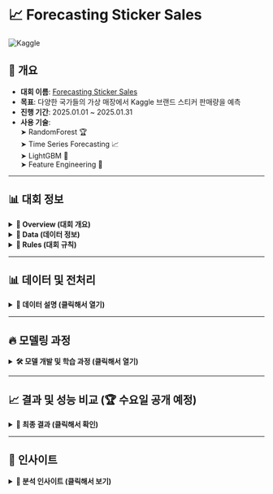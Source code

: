 # 📈 Forecasting Sticker Sales

![Kaggle](https://img.shields.io/badge/Kaggle-Competition-blue?style=flat&logo=kaggle)

## 📌 개요
- **대회 이름**: [Forecasting Sticker Sales](https://www.kaggle.com/competitions/playground-series-s5e1/overview)  
- **목표**: 다양한 국가들의 가상 매장에서 Kaggle 브랜드 스티커 판매량을 예측  
- **진행 기간**: 2025.01.01 ~ 2025.01.31  
- **사용 기술**:  
  ➤ RandomForest 🏆  <br>
  ➤ Time Series Forecasting 📈  <br>
  ➤ LightGBM 🌟  <br>
  ➤ Feature Engineering 🔧  

---

## 📊 대회 정보
<details>
  <summary><b>📌 Overview (대회 개요)</b></summary>

  - **목적**: 머신러닝을 활용하여 시계열 데이터 기반으로 스티커 판매량 예측  
  - **평가 방식**: `MAPE (Mean Absolute Percentage Error)`
  - **제출 형식**: 날짜별로 각 제품의 예상 판매량 제출  

  🔗 **[대회 페이지 바로가기](https://www.kaggle.com/competitions/playground-series-s5e1/overview)**
</details>

<details>
  <summary><b>📂 Data (데이터 정보)</b></summary>

  - **데이터 개요**  
  이 데이터 세트는 가상의 Kaggle 브랜드 스티커 판매 기록을 포함하고 있으며, 주말 및 휴일 효과, 계절성 등 실제 데이터에서 볼 수 있는 다양한 패턴을 반영합니다.  

  - **파일 설명**  
    - `train.csv`: 날짜-국가-매장-품목 조합에 대한 판매 데이터를 포함하는 학습 데이터셋  
    - `test.csv`: 예측해야 하는 테스트 데이터셋 (각 날짜-국가-매장-아이템 조합에 대한 판매량 예측)  
    - `sample_submission.csv`: 올바른 제출 형식의 샘플 파일
  - **주요 컬럼**:
    - `date`: 날짜  
    - `country`: 국가  
    - `store`: 매장 ID  
    - `product`: 제품 ID  
    - `sales`: 판매량 (타겟 변수)  

  🔗 **[데이터 페이지 바로가기](https://www.kaggle.com/competitions/playground-series-s5e1/data)**
</details>

<details>
  <summary><b>📜 Rules (대회 규칙)</b></summary>

  - **허용된 기술**: 어떤 모델이든 사용 가능 (딥러닝, 머신러닝 등)  
  - **외부 데이터**: 사용 금지  
  - **제출 제한**: 하루 최대 5회 제출 가능  
  - **최종 평가 기준**: 공개 리더보드(50%) + 비공개 리더보드(50%)  

  🔗 **[규칙 페이지 바로가기](https://www.kaggle.com/competitions/playground-series-s5e1/rules)**
</details>

---

## 📊 데이터 및 전처리
<details>
  <summary><b>📂 데이터 설명 (클릭해서 열기)</b></summary>

  - **주말 효과**: 주중보다 주말에 판매량이 증가하는 패턴이 존재  
  - **휴일 효과**: 특정 국가별 공휴일에는 판매량이 급증 또는 급감  
  - **계절성 패턴**: 연말연시, 명절 등 특정 기간에 판매량 증가  
  - **요일별 판매 경향**: 주초(월요일)보다 주말(금~일) 판매량이 높음  
  - **매장별 특성 차이**: 동일한 국가에서도 매장별로 판매량 차이가 있음  
  - **제품별 인기도 차이**: 특정 제품이 국가 또는 매장별로 더 많이 판매됨
  - **결측치 처리**: 모든 결측치는 `0`으로 대체  

</details>

---

## 🔥 모델링 과정
<details>
  <summary><b>🛠 모델 개발 및 학습 과정 (클릭해서 열기)</b></summary>

  - **사용한 모델**: RandomForest, LightGBM, XGBoost  
  - **하이퍼파라미터 튜닝**:
    - RandomForest: `n_estimators=100, random_state=42`  
    - LightGBM: `learning_rate=0.05, max_depth=7`  
  - **교차 검증 전략**: TimeSeriesSplit 적용  

</details>

---

## 📈 결과 및 성능 비교 (🏆 수요일 공개 예정)
<details>
  <summary><b>📢 최종 결과 (클릭해서 확인)</b></summary>

  🚨 **현재 결과는 공개되지 않았습니다.**  
  👉 **최종 수상자 발표: 2025년 2월 7일 (수요일 예정)**

  | Rank | Team Name | Score |
  |------|----------|-------|
  | 🏆 1st | (수요일 발표) | (수요일 발표) |
  | 🥈 2nd | (수요일 발표) | (수요일 발표) |
  | 🥉 3rd | (수요일 발표) | (수요일 발표) |

</details>

---

## 🚀 인사이트
<details>
  <summary><b>📌 분석 인사이트 (클릭해서 보기)</b></summary>

  - **주요 인사이트**:  
    - 요일별 판매량 차이가 큼 (주말 판매량 증가)  
    - 국가별로 시계열 패턴이 다름  

</details>

